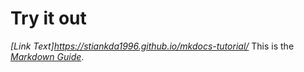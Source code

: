 # Try it out
*[Link Text]https://stiankda1996.github.io/mkdocs-tutorial/*
This is the *[Markdown Guide](https://www.markdownguide.org)*.
